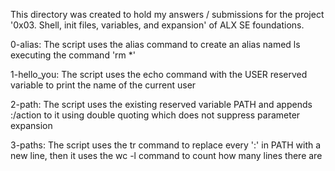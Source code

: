 This directory was created to hold my answers / submissions for the project '0x03. Shell, init files, variables, and expansion' of ALX SE foundations.

0-alias: The script uses the alias command to create an alias named ls executing the command 'rm *'

1-hello_you: The script uses the echo command with the USER reserved variable to print the name of the current user

2-path: The script uses the existing reserved variable PATH and appends :/action to it using double quoting which does not suppress parameter expansion

3-paths: The script uses the tr command to replace every ':' in PATH with a new line, then it uses the wc -l command to count how many lines there are

